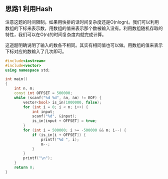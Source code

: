 ## 思路1 利用Hash

注意这题的时间限制。如果用快排的话时间复杂度还是O(nlogn)。我们可以利用数组的下标来表示数，用数组的值来表示那个数被输入没有。利用数组随机存取的特性，我们可以在O(n)的时间复杂度内就完成计算。

这道题明确说明了输入的数各不相同。其实有相同值也可以做。用数组的值来表示下标对应的数输入了几次即可。

```cpp
#include<iostream>
#include<vector>
using namespace std;

int main()
{
    int n, m;
    const int OFFSET = 500000;
    while (scanf("%d %d", &n, &m) != EOF) {
        vector<bool> is_in(1000000, false);
        for (int i = 0; i < n; i++) {
            int input;
            scanf("%d", &input);
            is_in[input + OFFSET] = true;
        }
        for (int i = 500000; i >= -500000 && m; i--) {
            if (is_in[i + OFFSET]) {
                printf("%d ", i);
                m--;
            }
        }
        printf("\n");
    }
    return 0;
}
```